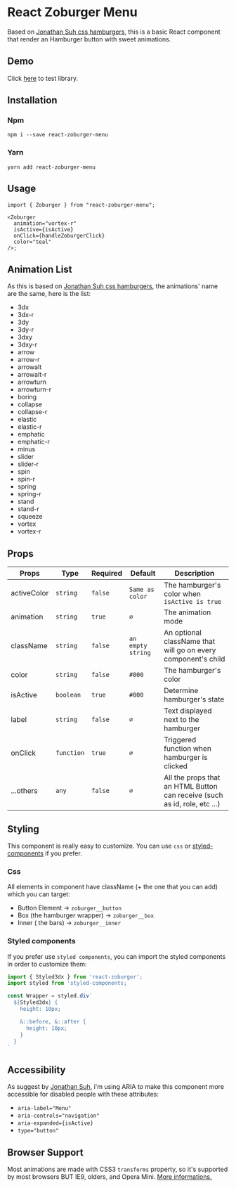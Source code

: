 # React Zoburger Menu

Based on [Jonathan Suh css hamburgers](https://jonsuh.com/hamburgers/), this is a basic React component that render an Hamburger button with sweet animations.

## Demo

Click [here](https://newpoki.github.io/newpoki/#/outils/calculer-consommation-carburant) to test library.

## Installation

### Npm

`npm i --save react-zoburger-menu`

### Yarn

`yarn add react-zoburger-menu`

## Usage

```tsx
import { Zoburger } from "react-zoburger-menu";

<Zoburger
  animation="vortex-r"
  isActive={isActive}
  onClick={handleZoburgerClick}
  color="teal"
/>;
```

## Animation List

As this is based on [Jonathan Suh css hamburgers](https://jonsuh.com/hamburgers/), the animations' name are the same, here is the list:

- 3dx
- 3dx-r
- 3dy
- 3dy-r
- 3dxy
- 3dxy-r
- arrow
- arrow-r
- arrowalt
- arrowalt-r
- arrowturn
- arrowturn-r
- boring
- collapse
- collapse-r
- elastic
- elastic-r
- emphatic
- emphatic-r
- minus
- slider
- slider-r
- spin
- spin-r
- spring
- spring-r
- stand
- stand-r
- squeeze
- vortex
- vortex-r

## Props

| Props       | Type       | Required | Default           | Description                                                               |
| ----------- | ---------- | -------- | ----------------- | ------------------------------------------------------------------------- |
| activeColor | `string`   | `false`  | `Same as color`   | The hamburger's color when `isActive is true`                             |
| animation   | `string`   | `true`   | `∅`               | The animation mode                                                        |
| className   | `string`   | `false`  | `an empty string` | An optional className that will go on every component's child             |
| color       | `string`   | `false`  | `#000`            | The hamburger's color                                                     |
| isActive    | `boolean`  | `true`   | `#000`            | Determine hamburger's state                                               |
| label       | `string`   | `false`  | `∅`               | Text displayed next to the hamburger                                      |
| onClick     | `function` | `true`   | `∅`               | Triggered function when hamburger is clicked                              |
| ...others   | `any`      | `false`  | `∅`               | All the props that an HTML Button can receive (such as id, role, etc ...) |

## Styling

This component is really easy to customize. You can use `css` or [styled-components](https://styled-components.com) if you prefer.

### Css

All elements in component have className (+ the one that you can add) which you can target:

- Button Element &rarr; `zoburger__button`
- Box (the hamburger wrapper) &rarr; `zoburger__box`
- Inner ( the bars) &rarr; `zoburger__inner`

### Styled components

If you prefer use `styled components`, you can import the styled components in order to customize them:

```jsx
import { Styled3dx } from 'react-zoburger';
import styled from 'styled-components;

const Wrapper = styled.div`
  ${Styled3dx} {
    height: 10px;

    &::before, &::after {
      height: 10px;
    }
  }
`
```

## Accessibility

As suggest by [Jonathan Suh](https://jonsuh.com/), i'm using ARIA to make this component more accessible for disabled people with these attributes:

- `aria-label="Menu"`
- `aria-controls="navigation"`
- `aria-expanded={isActive}`
- `type="button"`

## Browser Support

Most animations are made with CSS3 `transforms` property, so it's supported by most browsers BUT IE9, olders, and Opera Mini. [More informations.]('https://caniuse.com/#search=translate3d')
